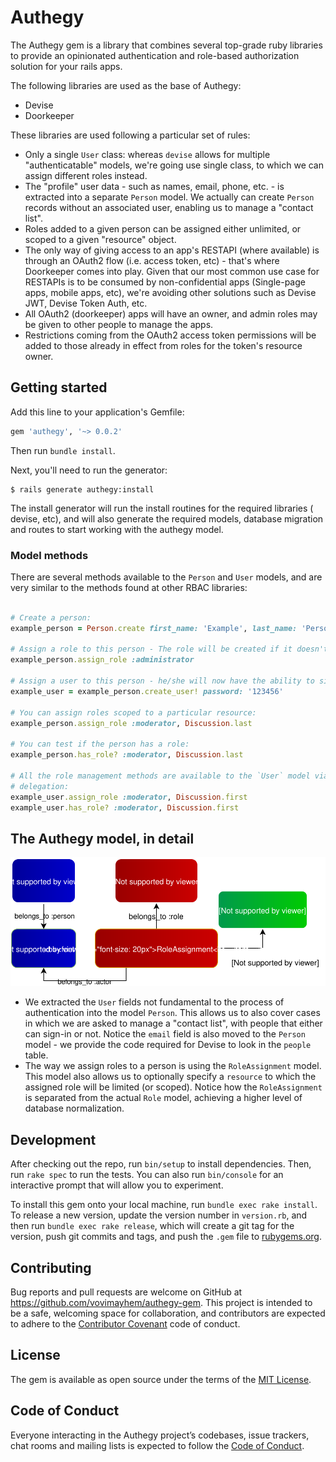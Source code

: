 # Authegy

The Authegy gem is a library that combines several top-grade ruby libraries to
provide an opinionated authentication and role-based authorization solution for
your rails apps.

The following libraries are used as the base of Authegy:
- Devise
- Doorkeeper

These libraries are used following a particular set of rules:

- Only a single `User` class: whereas `devise` allows for multiple
  "authenticatable" models, we're going use single class, to which we can assign
  different roles instead.
- The "profile" user data - such as names, email, phone, etc. - is extracted
  into a separate `Person` model. We actually can create `Person` records
  without an associated user, enabling us to manage a "contact list".
- Roles added to a given person can be assigned either unlimited, or scoped to a
  given "resource" object.
- The only way of giving access to an app's RESTAPI (where available) is through
  an OAuth2 flow (i.e. access token, etc) - that's where Doorkeeper comes into
  play. Given that our most common use case for RESTAPIs is to be consumed by
  non-confidential apps (Single-page apps, mobile apps, etc), we're avoiding
  other solutions such as Devise JWT, Devise Token Auth, etc.
- All OAuth2 (doorkeeper) apps will have an owner, and admin roles may be
  given to other people to manage the apps.
- Restrictions coming from the OAuth2 access token permissions will be added to
  those already in effect from roles for the token's resource owner.

## Getting started

Add this line to your application's Gemfile:

```ruby
gem 'authegy', '~> 0.0.2'
```

Then run `bundle install`.

Next, you'll need to run the generator:

    $ rails generate authegy:install

The install generator will run the install routines for the required libraries (
devise, etc), and will also generate the required models, database migration and
routes to start working with the authegy model.

### Model methods

There are several methods available to the `Person` and `User` models, and are
very similar to the methods found at other RBAC libraries:

```ruby

# Create a person:
example_person = Person.create first_name: 'Example', last_name: 'Person', email: 'first@example.com'

# Assign a role to this person - The role will be created if it doesn't exist:
example_person.assign_role :administrator

# Assign a user to this person - he/she will now have the ability to sign-in:
example_user = example_person.create_user! password: '123456'

# You can assign roles scoped to a particular resource:
example_person.assign_role :moderator, Discussion.last

# You can test if the person has a role:
example_person.has_role? :moderator, Discussion.last

# All the role management methods are available to the `User` model via method
# delegation:
example_user.assign_role :moderator, Discussion.first
example_user.has_role? :moderator, Discussion.first

```

## The Authegy model, in detail

![Base Use Case](docs/use-cases/base-use-case.svg)

- We extracted the `User` fields not fundamental to the process of
  authentication into the model `Person`. This allows us to also cover cases in
  which we are asked to manage a "contact list", with people that either can
  sign-in or not. Notice the `email` field is also moved to the `Person` model -
  we provide the code required for Devise to look in the `people` table.
- The way we assign roles to a person is using the `RoleAssignment` model. This
  model also allows us to optionally specify a `resource` to which the assigned
  role will be limited (or scoped). Notice how the `RoleAssignment` is separated
  from the actual `Role` model, achieving a higher level of database
  normalization.

## Development

After checking out the repo, run `bin/setup` to install dependencies. Then, run
`rake spec` to run the tests. You can also run `bin/console` for an interactive
prompt that will allow you to experiment.

To install this gem onto your local machine, run `bundle exec rake install`. To
release a new version, update the version number in `version.rb`, and then run
`bundle exec rake release`, which will create a git tag for the version, push
git commits and tags, and push the `.gem` file to
[rubygems.org](https://rubygems.org).

## Contributing

Bug reports and pull requests are welcome on GitHub at
https://github.com/vovimayhem/authegy-gem. This project is intended to be a safe,
welcoming space for collaboration, and contributors are expected to adhere to
the [Contributor Covenant](http://contributor-covenant.org) code of conduct.

## License

The gem is available as open source under the terms of the
[MIT License](https://opensource.org/licenses/MIT).

## Code of Conduct

Everyone interacting in the Authegy project’s codebases, issue trackers, chat
rooms and mailing lists is expected to follow the
[Code of Conduct](https://github.com/vovimayhem/authegy-gem/blob/master/CODE_OF_CONDUCT.md).
